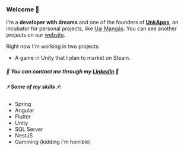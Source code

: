 ### Welcome 👋


I'm a **developer with dreams** and one of the founders of **[UnkApps](https://github.com/unkapps)**, an incubator for personal projects, like [Uai Mangás](https://github.com/unkapps/uai-mangas). You can see another projects on our [website](https://unkapps.com).


Right now I'm working in two projects:
 - A game in Unity that I plan to market on Steam.


##### 🌟 You can contact me through my [LinkedIn](https://www.linkedin.com/in/ynixt/) 🌟


##### ⚡ Some of my skills ⚡:

- Spring
- Angular
- Flutter
- Unity
- SQL Server
- NestJS
- Gamming (kidding i'm horrible)
